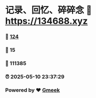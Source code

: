 # 记录、回忆、碎碎念 :link: https://134688.xyz 
### :page_facing_up: [124](https://134688.xyz/tag.html) 
### :speech_balloon: 15 
### :hibiscus: 111385 
### :alarm_clock: 2025-05-10 23:37:29 
### Powered by :heart: [Gmeek](https://github.com/Meekdai/Gmeek)
